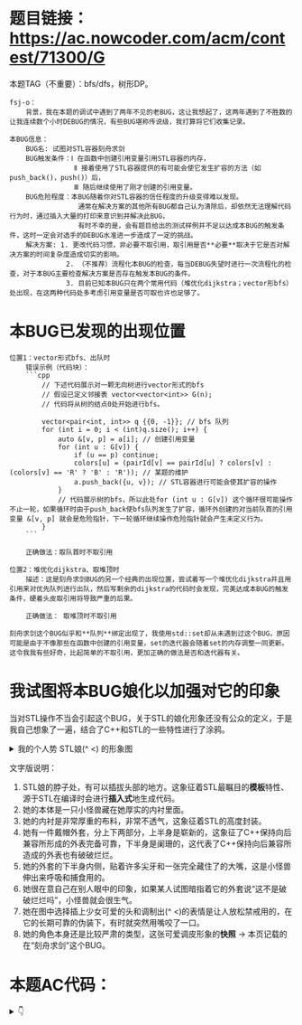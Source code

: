 # 题目链接：https://ac.nowcoder.com/acm/contest/71300/G

本题TAG（不重要）：bfs/dfs，树形DP。

    fsj-o：
        背景，我在本题的调试中遇到了两年不见的老BUG，这让我想起了，这两年遇到了不胜数的让我连续数个小时DEBUG的情况，有些BUG堪称传说级，我打算将它们收集记录。
    
    本BUG信息：
        BUG名: 试图对STL容器刻舟求剑
        BUG触发条件：Ⅰ 在函数中创建引用变量引用STL容器的内存，
                    Ⅱ 接着使用了STL容器提供的有可能会使它发生扩容的方法（如push_back()，push()）后，
                    Ⅲ 随后继续使用了刚才创建的引用变量。
        BUG危险程度：本BUG随着你对STL容器的信任程度的升级变得难以发现。
                     通常在解决方案的其他所有BUG都自己认为清除后，却依然无法理解代码行为时，通过插入大量的打印来意识到并解决此BUG，
                     有时不幸的是，会有题目给出的测试样例并不足以达成本BUG的触发条件，这时一定会对选手的DEBUG水准进一步造成了一定的挑战。
        解决方案: 1. 更改代码习惯，非必要不取引用，取引用是否**必要**取决于它是否对解决方案的时间复杂度造成切实的影响。
                  2. （不推荐）流程化本BUG的检查，每当DEBUG失望时进行一次流程化的检查，对于本BUG主要检查解决方案是否存在触发本BUG的条件。
                  3. 目前已知本BUG只在两个常用代码（堆优化dijkstra；vector形bfs）处出现，在这两种代码处多考虑引用变量是否可取也许也足够了。

# 本BUG已发现的出现位置
    位置1：vector形式bfs、出队时
        错误示例（代码块）：
        ```cpp
            // 下述代码展示对一颗无向树进行vector形式的bfs
            // 假设已定义邻接表 vector<vector<int>> G(n); 
            // 代码将从树的结点0处开始进行bfs。
        
            vector<pair<int, int>> q {{0, -1}}; // bfs 队列
            for (int i = 0; i < (int)q.size(); i++) {
                auto &[v, p] = a[i]; // 创建引用变量
                for (int u : G[v]) {
                    if (u == p) continue;
                    colors[u] = (pairId[v] == pairId[u] ? colors[v] : (colors[v] == 'R' ? 'B' : 'R')); // 某题的维护
                    a.push_back({u, v}); // STL容器进行可能会使其扩容的操作
                }
                // 代码展示树的bfs，所以此处for (int u : G[v]) 这个循环很可能操作不止一轮，如果循环时由于push_back使bfs队列发生了扩容，循环外创建的对当前队首的引用变量 &[v, p] 就会是危险指针，下一轮循环继续操作危险指针就会产生未定义行为。
            }
        ```

        正确做法：取队首时不取引用

    位置2：堆优化dijkstra、取堆顶时
        描述：这是刻舟求剑BUG的另一个经典的出现位置，尝试着写一个堆优化dijkstra并且用引用来对优先队列进行出队，然后写剩余的dijkstra的代码时会发现，完美达成本BUG的触发条件，硬着头皮取引用将导致严重的后果。

        正确做法： 取堆顶时不取引用

    刻舟求剑这个BUG似乎和**队列**绑定出现了，我使用std::set却从未遇到过这个BUG，原因可能是由于不像那些在函数中创建的引用变量，set的迭代器会随着set的内存调整一同更新。这令我我有些好奇，比起简单的不取引用，更加正确的做法是否和迭代器有关。

# 我试图将本BUG娘化以加强对它的印象

当对STL操作不当会引起这个BUG，关于STL的娘化形象还没有公众的定义，于是我自己想象了一遍，结合了C++和STL的一些特性进行了涂鸦。

<details>
<summary>我的个人势 STL娘(^ <) 的形象图</summary>

![相片](https://github.com/visitpage/ONLINE_JUDGE_LOCAL_DBG/tree/main/medias/STL_MONSTER_Bug-Snapshot.png)

</details>

文字版说明：
1. STL娘的脖子处，有可以插拔头部的地方。这象征着STL最瞩目的**模板**特性、源于STL在编译时会进行**插入式**地生成代码。 
2. 她的本体是一只小怪兽藏在她厚实的内衬里面。
3. 她的内衬是非常厚重的布料，非常不透气，这象征着STL的高度封装。
4. 她有一件戴帽外套，分上下两部分，上半身是崭新的，这象征了C++保持向后兼容所形成的外表完备可靠，下半身是阑珊的，这代表了C++保持向后兼容所造成的外表也有破破烂烂。
5. 她的外套的下半身内侧，贴着许多尖牙和一张完全藏住了的大嘴，这是小怪兽伸出来呼吸和捕食用的。
6. 她很在意自己在别人眼中的印象，如果某人试图暗指着它的外套说“这不是破破烂烂吗”，小怪兽就会很生气。
7. 她在图中选择插上少女可爱的头和调制出(^ <)的表情是让人放松禁戒用的，在它的长期可靠的伪装下，有时就突然用嘴咬了一口。
8. 她的角色本身还是比较严肃的类型，这张可爱调皮形象的**快照** -> 本页记载的在“刻舟求剑”这个BUG。


# 本题AC代码：
<details>
<summary> 👇 </summary>

```cpp
#include <bits/stdc++.h>

using namespace std;

int main() {
    ios::sync_with_stdio(0); cin.tie(0);

    int n;
    cin >> n;
    vector<vector<int>> G(n);
    for (int i = 0; i < n-1; i++) {
        int v, u;
        cin >> v >> u;
        --v; --u;
        G[v].push_back(u);
        G[u].push_back(v);
    }
    auto generatePairId = [id = 0] () mutable -> int { return id++; };
    vector<int> pairId(n, -1);
    auto dfs = [&] (auto&& self, int v, int p) -> void {
        for (int u : G[v]) {
            if (u == p) continue;
            self(self, u, v);
            if (pairId[u] == -1) {
                if (pairId[v] == -1) {
                    pairId[v] = pairId[u] = generatePairId();	
                } else {
                    cout << -1 << '\n';
                    exit(0);
                }
            }
        }
    };
    
    dfs(dfs, 0, -1);
    if (pairId[0] == -1) {
        cout << -1 << '\n';
        return 0;
    }
    
    string colors(n, '?');
    vector<pair<int, int>> q;
    q.push_back({0, -1}); // {结点编号，父亲编号} 
    colors[0] = 'R';
    for (int i = 0; i < (int)q.size(); i++) {
        auto [v, p] = q[i];  // 重要的是总是不对STL娘使用结构化绑定时取引用，它就几乎奈何不了我，它太优秀了。
        for (int u : G[v]) {
            if (u == p) continue;
            colors[u] = (pairId[v] == pairId[u] ? colors[v] : (colors[v] == 'R' ? 'B' : 'R'));
            q.push_back({u, v});
        }
    }
    
    cout << colors << '\n';
}
```
第一个dfs可以改成bfs吗，刚才觉得可以，现在觉得，应该，不能吧。

</details>
